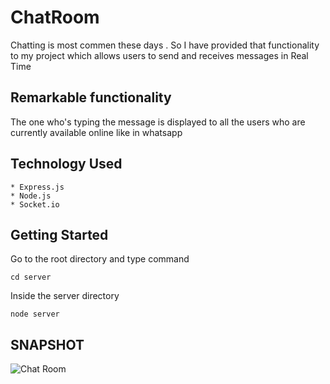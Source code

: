 # ChatRoom
Chatting is most commen these days . So I have provided that functionality to my project which allows users to send and receives messages in Real Time

## Remarkable functionality
The one who's typing the message is displayed to all the users who are currently available online like in whatsapp

## Technology Used
```
* Express.js
* Node.js  
* Socket.io
```

## Getting Started
Go to the root directory and type command
```
cd server
```
Inside the server directory
```
node server
```

## SNAPSHOT

![Chat Room ](https://github.com/vaarigupta/ChatRoom_Socket/blob/master/ChatApp.png)

